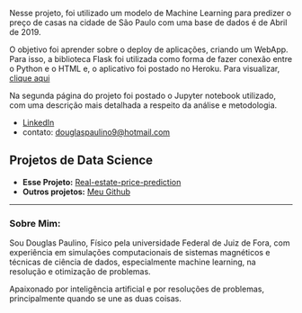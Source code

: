 Nesse projeto, foi utilizado um modelo de Machine Learning para predizer o preço de casas na cidade de São Paulo com uma base de dados é de Abril de 2019.

O objetivo foi aprender sobre o deploy de aplicações, criando um WebApp. Para isso, a biblioteca Flask foi utilizada como forma de fazer conexão entre o Python e o HTML e, o aplicativo foi postado no Heroku. Para visualizar, [clique aqui](https://imoveissp.herokuapp.com/)

Na segunda página do projeto foi postado o Jupyter notebook utilizado, com uma descrição mais detalhada a respeito da análise e metodologia.


* [LinkedIn](https://www.linkedin.com/in/douglas-paulino-77a9a1180/)
* contato: douglaspaulino9@hotmail.com

## Projetos de Data Science

* **Esse Projeto:** [Real-estate-price-prediction](https://github.com/DouglasPaulino99/Real-estate-price-prediction)
* **Outros projetos:**  [Meu Github](https://github.com/DouglasPaulino99/)

---

### Sobre Mim:

Sou Douglas Paulino, Físico pela universidade Federal de Juiz de Fora, com experiência em simulações computacionais de sistemas magnéticos e técnicas de ciência de dados, especialmente machine learning, na resolução e otimização de problemas.

Apaixonado por inteligência artificial e por resoluções de problemas, principalmente quando se une as duas coisas.

